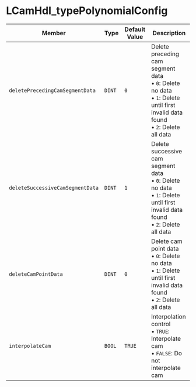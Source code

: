 # LCamHdl_typePolynomialConfig

| Member | Type | Default Value | Description |
|--------|------|---------------|-------------|
| `deletePrecedingCamSegmentData` | `DINT` | `0` | Delete preceding cam segment data<br/>• `0`: Delete no data<br/>• `1`: Delete until first invalid data found<br/>• `2`: Delete all data |
| `deleteSuccessiveCamSegmentData` | `DINT` | `1` | Delete successive cam segment data<br/>• `0`: Delete no data<br/>• `1`: Delete until first invalid data found<br/>• `2`: Delete all data |
| `deleteCamPointData` | `DINT` | `0` | Delete cam point data<br/>• `0`: Delete no data<br/>• `1`: Delete until first invalid data found<br/>• `2`: Delete all data |
| `interpolateCam` | `BOOL` | `TRUE` | Interpolation control<br/>• `TRUE`: Interpolate cam<br/>• `FALSE`: Do not interpolate cam |
